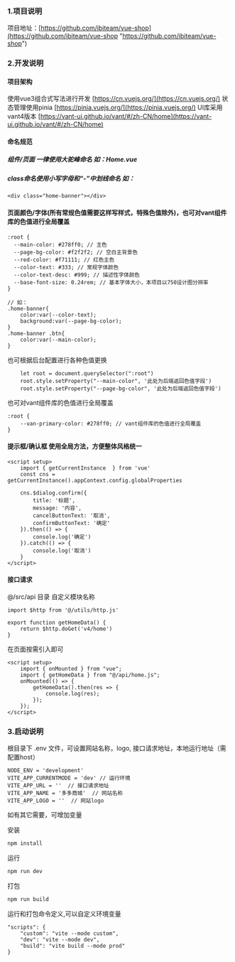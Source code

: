 ### 1.项目说明

项目地址：[https://github.com/ibiteam/vue-shop](https://github.com/ibiteam/vue-shop "https://github.com/ibiteam/vue-shop")

### 2.开发说明

#### 项目架构
使用vue3组合式写法进行开发 [https://cn.vuejs.org/](https://cn.vuejs.org/)
状态管理使用pinia [https://pinia.vuejs.org/](https://pinia.vuejs.org/)
UI库采用vant4版本 [https://vant-ui.github.io/vant/#/zh-CN/home](https://vant-ui.github.io/vant/#/zh-CN/home)

#### 命名规范

##### 组件/页面 一律使用大驼峰命名 如：Home.vue

##### class命名使用小写字母和“-”中划线命名  如：
```
<div class="home-banner"></div>
```

#### 页面颜色/字体(所有常规色值需要这样写样式，特殊色值除外)，也可对vant组件库的色值进行全局覆盖
```
:root {
  --main-color: #278ff0; // 主色
  --page-bg-color: #f2f2f2; // 空白主背景色
  --red-color: #f71111; // 红色主色
  --color-text: #333; // 常规字体颜色
  --color-text-desc: #999; // 描述性字体颜色
  --base-font-size: 0.24rem; // 基本字体大小，本项目以750设计图分辨率
}

// 如：
.home-banner{
	color:var(--color-text);
	background:var(--page-bg-color);
}
.home-banner .btn{
	color:var(--main-color);
}
```
也可根据后台配置进行各种色值更换
```
	let root = document.querySelector(":root")
	root.style.setProperty("--main-color", '此处为后端返回色值字段')
	root.style.setProperty("--page-bg-color", '此处为后端返回色值字段')
```
也可对vant组件库的色值进行全局覆盖
```
:root {
	--van-primary-color: #278ff0; // vant组件库的色值进行全局覆盖
}

```
#### 提示框/确认框  使用全局方法，方便整体风格统一
```
<script setup>
	import { getCurrentInstance  } from 'vue'
	const cns = getCurrentInstance().appContext.config.globalProperties

	cns.$dialog.confirm({
		title: '标题',
		message: '内容',
		cancelButtonText: '取消',
		confirmButtonText: '确定'
	}).then(() => {
		console.log('确定')
	}).catch(() => {
		console.log('取消')
	}
</script>
```

#### 接口请求
@/src/api 目录 自定义模块名称
```
import $http from '@/utils/http.js'

export function getHomeData() {
    return $http.doGet('v4/home')
}
```
在页面按需引入即可
```
<script setup>
	import { onMounted } from "vue";
	import { getHomeData } from "@/api/home.js";
	onMounted(() => {
		getHomeData().then(res => {
			console.log(res);
		});
	});
</script>
```

### 3.启动说明
根目录下 .env 文件，可设置网站名称，logo, 接口请求地址，本地运行地址（需配置host）

```
NODE_ENV = 'development'
VITE_APP_CURRENTMODE = 'dev' // 运行环境
VITE_APP_URL = ''  // 接口请求地址
VITE_APP_NAME = '多多商城'  // 网站名称
VITE_APP_LOGO = ''  // 网站logo
```

如有其它需要，可增加变量

安装
```sh
npm install
```
运行
```sh
npm run dev
```
打包
```sh
npm run build
```

运行和打包命令定义,可以自定义环境变量
```
"scripts": {
    "custom": "vite --mode custom",
    "dev": "vite --mode dev",
    "build": "vite build --mode prod"
}
```